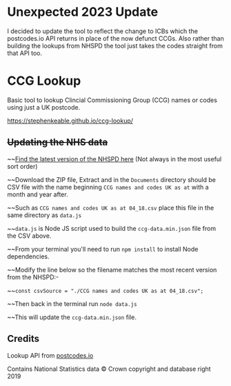 # Unexpected 2023 Update

I decided to update the tool to reflect the change to ICBs which the postcodes.io API returns in place of the now defunct CCGs. Also rather than building the lookups from NHSPD the tool just takes the codes straight from that API too.

# CCG Lookup
Basic tool to lookup Clincial Commissioning Group (CCG) names or codes using just a UK postcode.

https://stephenkeable.github.io/ccg-lookup/

## ~~Updating the NHS data~~

~~[Find the latest version of the NHSPD here](http://geoportal.statistics.gov.uk/search?q=NHS%20Postcode%20Directory) (Not always in the most useful sort order)

~~Download the ZIP file, Extract and in the `Documents` directory should be CSV file with the name beginning `CCG names and codes UK as at` with a month and year after.

~~Such as `CCG names and codes UK as at 04_18.csv` place this file in the same directory as `data.js`

~~`data.js` is Node JS script used to build the `ccg-data.min.json` file from the CSV above.

~~From your terminal you'll need to run `npm install` to install Node dependencies.

~~Modify the line below so the filename matches the most recent version from the NHSPD:-

~~`const csvSource = "./CCG names and codes UK as at 04_18.csv";`

~~Then back in the terminal run `node data.js`

~~This will update the `ccg-data.min.json` file.

## Credits
Lookup API from [postcodes.io](https://postcodes.io)

Contains National Statistics data © Crown copyright and database right 2019
